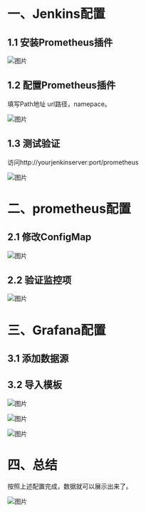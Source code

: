 # 一、Jenkins配置

## 1.1 安装Prometheus插件

![图片](https://mmbiz.qpic.cn/mmbiz_png/U1oibTqyKuTObABZNpZMaDNibC7Rvl7qQyQgfyLQunnFm68LaibbJMcxLzppS7cmldgZnFTd0KPp5r0av4R7I9b2g/640?wx_fmt=png&tp=webp&wxfrom=5&wx_lazy=1&wx_co=1)





## 1.2 配置Prometheus插件

填写Path地址 url路径，namepace。

![图片](https://mmbiz.qpic.cn/mmbiz_png/U1oibTqyKuTObABZNpZMaDNibC7Rvl7qQyibwyhLicmR3iaokwCsqmqpJ9t3z5at9NrZHUFSicfwJoOKVF0P02PArqfQ/640?wx_fmt=png&tp=webp&wxfrom=5&wx_lazy=1&wx_co=1)



## 1.3 测试验证

访问http://yourjenkinserver:port/prometheus

![图片](https://mmbiz.qpic.cn/mmbiz_png/U1oibTqyKuTObABZNpZMaDNibC7Rvl7qQy0Gic19K6vpUXgPwSQbERkWubnCdayBibr8uzmaGDVL58bsEb4xm2lBtg/640?wx_fmt=png&tp=webp&wxfrom=5&wx_lazy=1&wx_co=1)







# 二、prometheus配置

## 2.1 修改ConfigMap

![图片](https://mmbiz.qpic.cn/mmbiz_png/U1oibTqyKuTObABZNpZMaDNibC7Rvl7qQyI6sApUTEENzBwetyCPcI2s43yiagNtSR4Cz1b4ACia9GiaVAY5Ssme1cw/640?wx_fmt=png&tp=webp&wxfrom=5&wx_lazy=1&wx_co=1)

## 2.2 验证监控项

![图片](https://mmbiz.qpic.cn/mmbiz_png/U1oibTqyKuTObABZNpZMaDNibC7Rvl7qQyMseTJKlicbpBMV37weBZrotHV4NYs3kGGuGpywFNaTDYWVRPFv09O8A/640?wx_fmt=png&tp=webp&wxfrom=5&wx_lazy=1&wx_co=1)



# 三、Grafana配置

## 3.1 添加数据源

## 3.2 导入模板

![图片](https://mmbiz.qpic.cn/mmbiz_png/U1oibTqyKuTObABZNpZMaDNibC7Rvl7qQy4KyYG0n4iaiaCUibGyzfqvkQndqsxqUov5qh7qZWnzvO5ZXnxKHbgIib6w/640?wx_fmt=png&tp=webp&wxfrom=5&wx_lazy=1&wx_co=1)

![图片](https://mmbiz.qpic.cn/mmbiz_png/U1oibTqyKuTObABZNpZMaDNibC7Rvl7qQyQibh7XJItl3DuSsZfAI8aibqmQDf77yoXU1qSWr6KxHoUvg7llhh9eCA/640?wx_fmt=png&tp=webp&wxfrom=5&wx_lazy=1&wx_co=1)

![图片](https://mmbiz.qpic.cn/mmbiz_png/U1oibTqyKuTObABZNpZMaDNibC7Rvl7qQytwia12DFEr8syr0I3Hyxw8g5hpBwufk0yPj4GLGWeJ9mJFxy9LggrKg/640?wx_fmt=png&tp=webp&wxfrom=5&wx_lazy=1&wx_co=1)



# 四、总结

按照上述配置完成，数据就可以展示出来了。

![图片](https://mmbiz.qpic.cn/mmbiz_png/U1oibTqyKuTObABZNpZMaDNibC7Rvl7qQyU5ECObe3OGumyAEO15xqTnA0Z2fan2SWliczqIXfzKGuLia86xHLSm2w/640?wx_fmt=png&tp=webp&wxfrom=5&wx_lazy=1&wx_co=1)

